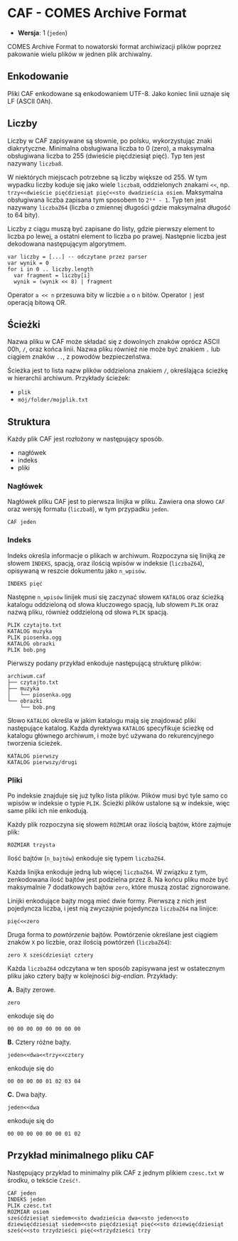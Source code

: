 # CAF - COMES Archive Format

- **Wersja**: 1 (`jeden`)

COMES Archive Format to nowatorski format archiwizacji plików poprzez pakowanie wielu plików w jednen plik archiwalny.

## Enkodowanie

Pliki CAF enkodowane są enkodowaniem UTF-8. Jako koniec linii uznaje się LF (ASCII 0Ah).

## Liczby

Liczby w CAF zapisywane są słownie, po polsku, wykorzystując znaki diakrytyczne. Minimalna obsługiwana liczba to 0 (zero), a maksymalna obsługiwana liczba to 255 (dwieście pięćdziesiąt pięć). Typ ten jest nazywany `liczba8`.

W niektórych miejscach potrzebne są liczby większe od 255. W tym wypadku liczby koduje się jako wiele `liczba8`, oddzielonych znakami `<<`, np. `trzy<<dwieście pięćdziesiąt pięć<<sto dwadzieścia osiem`. Maksymalna obsługiwana liczba zapisana tym sposobem to `2⁶⁴ - 1`. Typ ten jest nazywany `liczbaZ64` (liczba o zmiennej długości gdzie maksymalna długość to 64 bity).

Liczby z ciągu muszą być zapisane do listy, gdzie pierwszy element to liczba po lewej, a ostatni element to liczba po prawej. Następnie liczba jest dekodowana następującym algorytmem.
```
var liczby = [...] -- odczytane przez parser
var wynik = 0
for i in 0 .. liczby.length
  var fragment = liczby[i]
  wynik = (wynik << 8) | fragment
```
Operator `a << n` przesuwa bity w liczbie `a` o `n` bitów. Operator `|` jest operacją bitową OR.

## Ścieżki

Nazwa pliku w CAF może składać się z dowolnych znaków oprócz ASCII 00h, `/`, oraz końca linii. Nazwa pliku również nie może być znakiem `.` lub ciągiem znaków `..`, z powodów bezpieczeństwa.

Ścieżka jest to lista nazw plików oddzielona znakiem `/`, określająca ścieżkę w hierarchii archiwum. Przykłady ścieżek:
- `plik`
- `mój/folder/mojplik.txt`

## Struktura

Każdy plik CAF jest rozłożony w następujący sposób.
 - nagłówek
 - indeks
 - pliki

### Nagłówek

Nagłówek pliku CAF jest to pierwsza linijka w pliku. Zawiera ona słowo `CAF` oraz wersję formatu (`liczba8`), w tym przypadku `jeden`.
```
CAF jeden
```


### Indeks

Indeks określa informacje o plikach w archiwum. Rozpoczyna się linijką ze słowem `INDEKS`, spacją, oraz ilością wpisów w indeksie (`liczbaZ64`), opisywaną w reszcie dokumentu jako `n_wpisów`.
```
INDEKS pięć
```
Następne `n_wpisów` linijek musi się zaczynać słowem `KATALOG` oraz ścieżką katalogu oddzieloną od słowa kluczowego spacją, lub słowem `PLIK` oraz nazwą pliku, również oddzieloną od słowa `PLIK` spacją.
```
PLIK czytajto.txt
KATALOG muzyka
PLIK piosenka.ogg
KATALOG obrazki
PLIK bob.png
```
Pierwszy podany przykład enkoduje następującą strukturę plików:
```
archiwum.caf
├── czytajto.txt
├── muzyka
│   └── piosenka.ogg
└── obrazki
    └── bob.png
```

Słowo `KATALOG` określa w jakim katalogu mają się znajdować pliki następujące katalog. Każda dyrektywa `KATALOG` specyfikuje ścieżkę od katalogu głównego archiwum, i może być używana do rekurencyjnego tworzenia ścieżek.
```
KATALOG pierwszy
KATALOG pierwszy/drugi
```

### Pliki

Po indeksie znajduje się już tylko lista plików. Plików musi być tyle samo co wpisów w indeksie o typie `PLIK`. Ścieżki plików ustalone są w indeksie, więc same pliki ich nie enkodują.

Każdy plik rozpoczyna się słowem `ROZMIAR` oraz ilością bajtów, które zajmuje plik:
```
ROZMIAR trzysta
```
Ilość bajtów (`n_bajtów`) enkoduje się typem `liczbaZ64`.

Każda linijka enkoduje jedną lub więcej `liczbaZ64`. W związku z tym, zenkodowana ilość bajtów jest podzielna przez 8. Na końcu pliku może być maksymalnie 7 dodatkowych bajtów `zero`, które muszą zostać zignorowane.

Linijki enkodujące bajty mogą mieć dwie formy. Pierwszą z nich jest pojedyncza liczba, i jest nią zwyczajnie pojedyncza `liczbaZ64` na linijce:
```
pięć<<zero
```
Druga forma to _powtórzenie_ bajtów. Powtórzenie określane jest ciągiem znaków ` X ` po liczbie, oraz ilością powtórzeń (`liczbaZ64`):
```
zero X sześćdziesiąt cztery
```

Każda `liczbaZ64` odczytana w ten sposób zapisywana jest w ostatecznym pliku jako cztery bajty w kolejności _big-endian_. Przykłady:

**A.** Bajty zerowe.
```
zero
```
enkoduje się do
```
00 00 00 00 00 00 00 00
```

**B.** Cztery różne bajty.
```
jeden<<dwa<<trzy<<cztery
```
enkoduje się do
```
00 00 00 00 01 02 03 04
```

**C.** Dwa bajty.
```
jeden<<dwa
```
enkoduje się do
```
00 00 00 00 00 00 01 02
```

## Przykład minimalnego pliku CAF

Następujący przykład to minimalny plik CAF z jednym plikiem `czesc.txt` w środku, o tekście `Cześć!`.
```
CAF jeden
INDEKS jeden
PLIK czesc.txt
ROZMIAR osiem
sześćdziesiąt siedem<<sto dwadzieścia dwa<<sto jeden<<sto dziewięćdziesiąt siedem<<sto pięćdziesiąt pięć<<sto dziewięćdziesiąt sześć<<sto trzydzieści pięć<<trzydzieści trzy
```